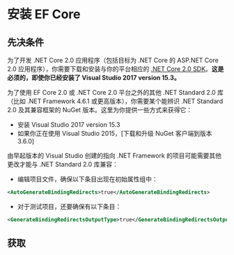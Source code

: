 # 安装 EF Core 

## 先决条件

为了开发 .NET Core 2.0 应用程序（包括目标为 .NET Core 的 ASP.NET Core 2.0 应用程序），你需要下载和安装与你的平台相应的 [.NET Core 2.0 SDK](https://www.microsoft.com/net/download/core)。**这是必须的，即使你已经安装了 Visual Studio 2017 version 15.3。**

为了使用 EF Core 2.0 或 .NET Core 2.0 平台之外的其他 .NET Standard 2.0 库（比如 .NET Framework 4.6.1 或更高版本），你需要某个能辨识 .NET Standard 2.0 及其兼容框架的 NuGet 版本。这里为你提供一些方式来获得它：

* 安装 Visual Studio 2017 version 15.3
* 如果你正在使用 Visual Studio 2015，[下载和升级 NuGet 客户端到版本 3.6.0]

由早起版本的 Visual Studio 创建的指向 .NET Framework 的项目可能需要其他更改才能与 .NET Standard 2.0 库兼容：

* 编辑项目文件，确保以下条目出现在初始属性组中：

```XML
<AutoGenerateBindingRedirects>true</AutoGenerateBindingRedirects>
```

* 对于测试项目，还要确保有以下条目：

```XML
<GenerateBindingRedirectsOutputType>true</GenerateBindingRedirectsOutputType>
```


## 获取